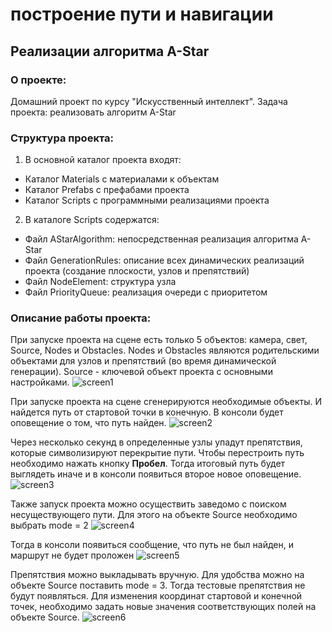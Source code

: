 # построение пути и навигации
## Реализации алгоритма A-Star
### О проекте:
Домашний проект по курсу "Искусственный интеллект".
Задача проекта: реализовать алгоритм A-Star

### Структура проекта:
1. В основной каталог проекта входят:
* Каталог Materials с материалами к объектам
* Каталог Prefabs с префабами проекта
* Каталог Scripts с программными реализациями проекта
2. В каталоге Scripts содержатся:
* Файл AStarAlgorithm: непосредственная реализация алгоритма A-Star
* Файл GenerationRules: описание всех динамических реализаций проекта (создание плоскости, узлов и препятствий)
* Файл NodeElement: структура узла
* Файл PriorityQueue: реализация очереди с приоритетом

### Описание работы проекта:
При запуске проекта на сцене есть только 5 объектов: камера, свет, Source, Nodes и Obstacles.
Nodes и Obstacles являются родительскими объектами для узлов и препятствий (во время динамической генерации).
Source - ключевой объект проекта с основными настройками.
![screen1](/Screen/1.jpg)

При запуске проекта на сцене сгенерируются необходимые объекты. И найдется путь от стартовой точки в конечную. В консоли будет оповещение о том, что путь найден.
![screen2](/Screen/2.jpg)

Через несколько секунд в определенные узлы упадут препятствия, которые символизируют перекрытие пути. Чтобы перестроить путь необходимо нажать кнопку **Пробел**. Тогда итоговый путь будет выглядеть иначе и в консоли появиться второе новое оповещение.
![screen3](/Screen/3.jpg)

Также запуск проекта можно осуществить заведомо с поиском несуществующего пути. Для этого на объекте Source необходимо выбрать mode = 2
![screen4](/Screen/4.jpg)

Тогда в консоли появиться сообщение, что путь не был найден, и маршрут не будет проложен
![screen5](/Screen/5.jpg)

Препятствия можно выкладывать вручную. Для удобства можно на объекте Source поставить mode = 3. Тогда тестовые препятствия не будут появляться.
Для изменения координат стартовой и конечной точек, необходимо задать новые значения соответствующих полей на объекте Source.
![screen6](/Screen/6.jpg)
